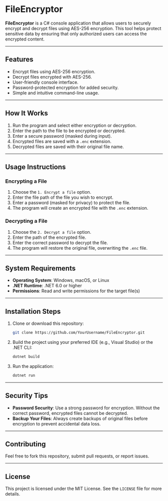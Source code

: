 # **FileEncryptor**

**FileEncryptor** is a C# console application that allows users to securely encrypt and decrypt files using AES-256 encryption. This tool helps protect sensitive data by ensuring that only authorized users can access the encrypted content.

---

## **Features**
- Encrypt files using AES-256 encryption.
- Decrypt files encrypted with AES-256.
- User-friendly console interface.
- Password-protected encryption for added security.
- Simple and intuitive command-line usage.

---

## **How It Works**
1. Run the program and select either encryption or decryption.
2. Enter the path to the file to be encrypted or decrypted.
3. Enter a secure password (masked during input).
4. Encrypted files are saved with a `.enc` extension.
5. Decrypted files are saved with their original file name.

---

## **Usage Instructions**

### **Encrypting a File**
1. Choose the `1. Encrypt a file` option.
2. Enter the file path of the file you wish to encrypt.
3. Enter a password (masked for privacy) to protect the file.
4. The program will create an encrypted file with the `.enc` extension.

### **Decrypting a File**
1. Choose the `2. Decrypt a file` option.
2. Enter the path of the encrypted file.
3. Enter the correct password to decrypt the file.
4. The program will restore the original file, overwriting the `.enc` file.

---

## **System Requirements**
- **Operating System**: Windows, macOS, or Linux
- **.NET Runtime**: .NET 6.0 or higher
- **Permissions**: Read and write permissions for the target file(s)

---

## **Installation Steps**
1. Clone or download this repository:
    ```bash
    git clone https://github.com/YourUsername/FileEncryptor.git
    ```
2. Build the project using your preferred IDE (e.g., Visual Studio) or the .NET CLI:
    ```bash
    dotnet build
    ```
3. Run the application:
    ```bash
    dotnet run
    ```

---

## **Security Tips**
- **Password Security**: Use a strong password for encryption. Without the correct password, encrypted files cannot be decrypted.
- **Backup Your Files**: Always create backups of original files before encryption to prevent accidental data loss.

---

## **Contributing**
Feel free to fork this repository, submit pull requests, or report issues.

---

## **License**
This project is licensed under the MIT License. See the `LICENSE` file for more details.
